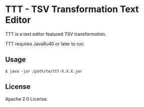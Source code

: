 TTT - TSV Transformation Text Editor
====================================

TTT is a text editor featured TSV transformation.

TTT requires Java8u40 or later to run.


Usage
-----

```
$ java -jar /path/to/ttt-X.X.X.jar
```

License
-------

Apache 2.0 License.
